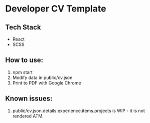 # Developer CV Template

## Tech Stack
- React
- SCSS

## How to use:
1) npm start
2) Modify data in public/cv.json
3) Print to PDF with Google Chrome

## Known issues:

1) public/cv.json.details.experience.items.projects is WIP - it is not rendered ATM.
